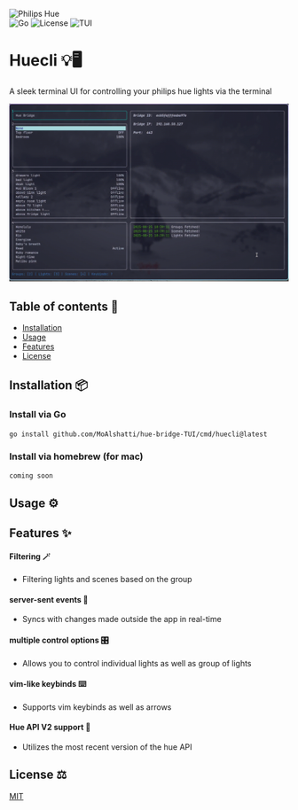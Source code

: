![Philips Hue](https://a11ybadges.com/badge?logo=philipshue)  
![Go](https://img.shields.io/badge/Go-00ADD8?style=for-the-badge&logo=go&logoColor=white)
![License](https://img.shields.io/badge/MIT-green?style=for-the-badge)
![TUI](https://img.shields.io/badge/UI-TUI-blueviolet?style=for-the-badge)

# Huecli 💡🖥️
A sleek terminal UI for controlling your philips hue lights via the terminal

![DEMO](img/tuidemo.gif)

## Table of contents 🧭
- [Installation](#installation) 
- [Usage](#usage)
- [Features](#features)
- [License](#license)

<h2 id="installation">Installation 📦</h2>
<h3>Install via Go</h3>

  ```
  go install github.com/MoAlshatti/hue-bridge-TUI/cmd/huecli@latest
```
<h3>Install via homebrew (for mac)</h3>

  ```
  coming soon
```

<h2 id="usage">Usage ⚙️</h2>

<h2 id="features">Features ✨</h2>

#### Filtering 🪄
 * Filtering lights and scenes based on the group 
#### server-sent events 📡
 * Syncs with changes made outside the app in real-time
#### multiple control options 🎛️
 * Allows you to control individual lights as well as group of lights
#### vim-like keybinds ⌨️
 * Supports vim keybinds as well as arrows
#### Hue API V2 support 🔗
 * Utilizes the most recent version of the hue API


<h2 id="license">License ⚖️</h2>

[MIT](https://choosealicense.com/licenses/mit/)


